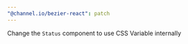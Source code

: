 ```yaml
---
"@channel.io/bezier-react": patch
---
```


Change the `Status` component to use CSS Variable internally
